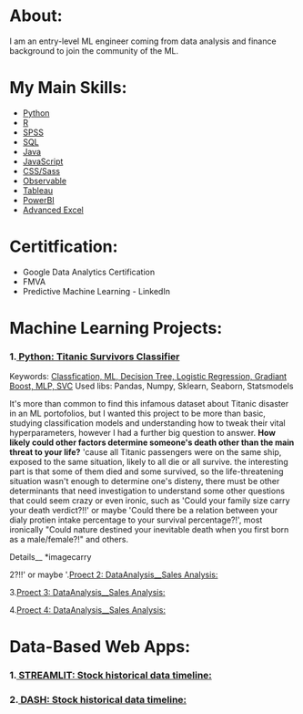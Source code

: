 # About:
I am an entry-level ML engineer coming from data analysis and finance background to join the community of the ML.

# My Main Skills:
  * [Python]()         
  * [R]()
  * [SPSS]()
  * [SQL]()
  * [Java]()
  * [JavaScript]()
  * [CSS/Sass]()
  * [Observable]()
  * [Tableau]()
  * [PowerBI]()
  * [Advanced Excel]()
 
# Certitfication:
  * Google Data Analytics Certification
  * FMVA
  * Predictive Machine Learning - LinkedIn


# Machine Learning Projects:

### 1.[ Python: Titanic Survivors Classifier](https://github.com/taricov/titanic_survivors_classificier)
Keywords: [Classfication, ML, Decision Tree, Logistic Regression, Gradiant Boost, MLP, SVC]()
Used libs: Pandas, Numpy, Sklearn, Seaborn, Statsmodels 

It's more than common to find this infamous dataset about Titanic disaster in an ML portofolios, but I wanted this project to be more than basic, studying classification models and understanding how to tweak their vital hyperparameters, however I had a further big question to answer. **How likely could other factors determine someone's death other than the main threat to your life?** 'cause all Titanic passengers were on the same ship, exposed to the same situation, likely to all die or all survive. the interesting part is that some of them died and some survived, so the life-threatening situation wasn't enough to determine one's disteny, there must be other determinants that need investigation to understand some other questions that could seem crazy or even ironic, such as 'Could your family size carry your death verdict?!!' or maybe 'Could there be a relation between your dialy protien intake percentage to your survival percentage?!', most ironically "Could nature destined your inevitable death when you first born as a male/female?!" and others.

Details__
*imagecarry

2?!!' or maybe '.[Proect 2: DataAnalysis__Sales Analysis:](https://github.com)

3.[Proect 3: DataAnalysis__Sales Analysis:](https://github.com)

4.[Proect 4: DataAnalysis__Sales Analysis:](https://github.com)


# Data-Based Web Apps:

### 1.[ STREAMLIT: Stock historical data timeline:](https://github.com/taricov/web_app_stocks)

### 2.[ DASH: Stock historical data timeline:](https://github.com/taricov/web_app_stocks)
